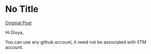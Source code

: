 # No Title

[Original Post](https://discourse.onlinedegree.iitm.ac.in/t/161120/59)

<p>Hi Divya,</p>
<p>You can use any github account, it need not be associated with IITM account.</p>